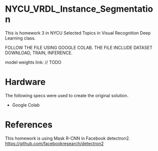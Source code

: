# NYCU_VRDL_Instance_Segmentation
This is homework 3 in NYCU Selected Topics in Visual Recognition Deep Learning class.

FOLLOW THE FILE USING GOOGLE COLAB. THE FILE INCLUDE DATASET DOWNLOAD, TRAIN, INFERENCE.

model weights link:
// TODO

# Hardware
The following specs were used to create the original solution.
* Google Colab

# References
This homework is using Mask R-CNN in Facebook detectron2.
https://github.com/facebookresearch/detectron2
